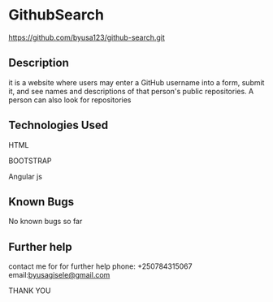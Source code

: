 # GithubSearch
https://github.com/byusa123/github-search.git

## Description
it is  a website where users may enter a GitHub username into a form, submit it, and see names and descriptions of that person's public repositories. A person can also look for repositories


## Technologies Used
HTML

BOOTSTRAP

Angular js


## Known Bugs

No known bugs so far



## Further help

contact me for for further help
 phone: +250784315067
 email:byusagisele@gmail.com

 THANK YOU